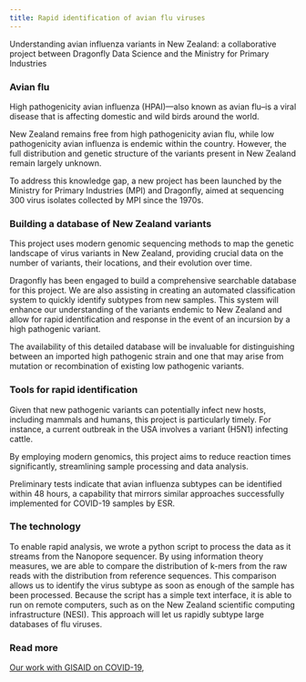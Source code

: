 ```yaml
---
title: Rapid identification of avian flu viruses
---
```


Understanding avian influenza variants in New Zealand: a collaborative project between 
Dragonfly Data Science and the Ministry for Primary Industries

<!--more-->

### Avian flu

High pathogenicity avian influenza (HPAI)—also known as avian flu–is a
viral disease that is affecting domestic and wild birds around the world. 

New Zealand remains free from high pathogenicity avian flu, while low
pathogenicity avian influenza is endemic within the country. However, the full
distribution and genetic structure of the variants present in New Zealand
remain largely unknown.

To address this knowledge gap, a new project has been launched by the Ministry
for Primary Industries (MPI) and Dragonfly, aimed at sequencing 300 virus
isolates collected by MPI since the 1970s. 

### Building a database of New Zealand variants

This project uses modern genomic sequencing methods to map the genetic
landscape of virus variants in New Zealand, providing crucial data on the
number of variants, their locations, and their evolution over time.

Dragonfly has been engaged to build a comprehensive searchable database for
this project. We are also assisting in creating an automated classification
system to quickly identify subtypes from new samples. This system will enhance
our understanding of the variants endemic to New Zealand and allow for rapid
identification and response in the event of an incursion by a high pathogenic
variant.

The availability of this detailed database will be invaluable for
distinguishing between an imported high pathogenic strain and one that may
arise from mutation or recombination of existing low pathogenic variants. 


### Tools for rapid identification

Given that new pathogenic variants can potentially infect new hosts, including
mammals and humans, this project is particularly timely. For instance, a
current outbreak in the USA involves a variant (H5N1) infecting cattle.

By employing modern genomics, this project aims to reduce reaction times
significantly, streamlining sample processing and data analysis. 

Preliminary tests indicate that avian influenza subtypes can be identified
within 48 hours, a capability that mirrors similar approaches successfully
implemented for COVID-19 samples by ESR.

### The technology

To enable rapid analysis, 
we wrote a python script to process the data as it streams from the Nanopore sequencer. 
By using information theory measures, we are able to compare the
distribution of k-mers from the raw reads with the distribution from
reference sequences. This comparison allows us to identify the 
virus subtype as soon as enough of the sample has been processed.
 Because the script has a simple text interface, it is
able to run on remote computers, such as on the New Zealand scientific
computing infrastructure (NESI). This approach will let us rapidly subtype large databases
of flu viruses. 

### Read more

[Our work with GISAID on COVID-19](/news/2022-07-01-audacity-instant.html), 
